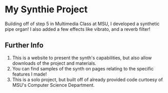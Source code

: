 # My Synthie Project

Building off of step 5 in Multimedia Class at MSU, I developed a synthetic pipe organ! I also added a few effects like vibrato, and a reverb filter!

## Further Info

1. This is a website to present the synth's capabilities, but also allow downloads of the project and materials.
2. You can find samples of the synth on pages relating to the specific features I made!
3. This is a solo project, but built off of already provided code curtoesy of MSU's Computer Science Department.

